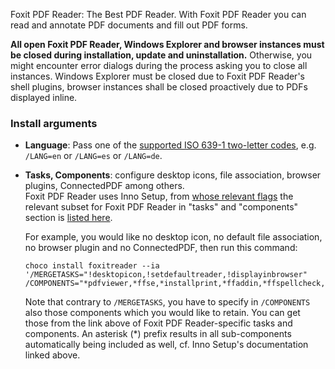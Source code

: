 Foxit PDF Reader: The Best PDF Reader. With Foxit PDF Reader you can read and annotate PDF documents and fill out PDF forms.

**All open Foxit PDF Reader, Windows Explorer and browser instances must be closed during installation, update and uninstallation.**
Otherwise, you might encounter error dialogs during the process asking you to close all instances.
Windows Explorer must be closed due to Foxit PDF Reader's shell plugins, browser instances shall be closed proactively due to PDFs displayed inline.

### Install arguments

- **Language**: Pass one of the [supported ISO 639-1 two-letter codes](https://en.wikipedia.org/wiki/List_of_ISO_639-1_codes), e.g. `/LANG=en` or `/LANG=es` or `/LANG=de`.
- **Tasks, Components**: configure desktop icons, file association, browser plugins, ConnectedPDF among others.<br>
    Foxit PDF Reader uses Inno Setup, from [whose relevant flags](http://jrsoftware.org/ishelp/index.php?topic=setupcmdline) the relevant subset for Foxit PDF Reader in "tasks" and "components" section is [listed here](https://gist.github.com/anonymous/6ab0d828cc626834e2048d9cf4ed30e1).

    For example, you would like no desktop icon, no default file association, no browser plugin and no ConnectedPDF, then run this command:

    ```
    choco install foxitreader --ia '/MERGETASKS="!desktopicon,!setdefaultreader,!displayinbrowser" /COMPONENTS="*pdfviewer,*ffse,*installprint,*ffaddin,*ffspellcheck,!connectedpdf"'
    ```
    Note that contrary to `/MERGETASKS`, you have to specify in `/COMPONENTS` also those components which you would like to retain. You can get those from the link above of Foxit PDF Reader-specific tasks and components. An asterisk (*) prefix results in all sub-components automatically being included as well, cf. Inno Setup's documentation linked above.

